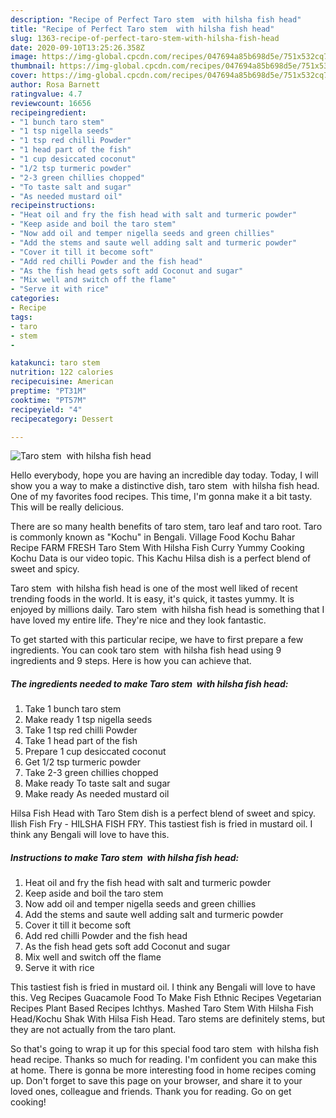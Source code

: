 ```yaml
---
description: "Recipe of Perfect Taro stem  with hilsha fish head"
title: "Recipe of Perfect Taro stem  with hilsha fish head"
slug: 1363-recipe-of-perfect-taro-stem-with-hilsha-fish-head
date: 2020-09-10T13:25:26.358Z
image: https://img-global.cpcdn.com/recipes/047694a85b698d5e/751x532cq70/taro-stem-with-hilsha-fish-head-recipe-main-photo.jpg
thumbnail: https://img-global.cpcdn.com/recipes/047694a85b698d5e/751x532cq70/taro-stem-with-hilsha-fish-head-recipe-main-photo.jpg
cover: https://img-global.cpcdn.com/recipes/047694a85b698d5e/751x532cq70/taro-stem-with-hilsha-fish-head-recipe-main-photo.jpg
author: Rosa Barnett
ratingvalue: 4.7
reviewcount: 16656
recipeingredient:
- "1 bunch taro stem"
- "1 tsp nigella seeds"
- "1 tsp red chilli Powder"
- "1 head part of the fish"
- "1 cup desiccated coconut"
- "1/2 tsp turmeric powder"
- "2-3 green chillies chopped"
- "To taste salt and sugar"
- "As needed mustard oil"
recipeinstructions:
- "Heat oil and fry the fish head with salt and turmeric powder"
- "Keep aside and boil the taro stem"
- "Now add oil and temper nigella seeds and green chillies"
- "Add the stems and saute well adding salt and turmeric powder"
- "Cover it till it become soft"
- "Add red chilli Powder and the fish head"
- "As the fish head gets soft add Coconut and sugar"
- "Mix well and switch off the flame"
- "Serve it with rice"
categories:
- Recipe
tags:
- taro
- stem
- 

katakunci: taro stem  
nutrition: 122 calories
recipecuisine: American
preptime: "PT31M"
cooktime: "PT57M"
recipeyield: "4"
recipecategory: Dessert

---
```



![Taro stem  with hilsha fish head](https://img-global.cpcdn.com/recipes/047694a85b698d5e/751x532cq70/taro-stem-with-hilsha-fish-head-recipe-main-photo.jpg)

Hello everybody, hope you are having an incredible day today. Today, I will show you a way to make a distinctive dish, taro stem  with hilsha fish head. One of my favorites food recipes. This time, I'm gonna make it a bit tasty. This will be really delicious.

There are so many health benefits of taro stem, taro leaf and taro root. Taro is commonly known as &#34;Kochu&#34; in Bengali. Village Food Kochu Bahar Recipe FARM FRESH Taro Stem With Hilsha Fish Curry Yummy Cooking Kochu Data is our video topic. This Kachu Hilsa dish is a perfect blend of sweet and spicy.

Taro stem  with hilsha fish head is one of the most well liked of recent trending foods in the world. It is easy, it's quick, it tastes yummy. It is enjoyed by millions daily. Taro stem  with hilsha fish head is something that I have loved my entire life. They're nice and they look fantastic.


To get started with this particular recipe, we have to first prepare a few ingredients. You can cook taro stem  with hilsha fish head using 9 ingredients and 9 steps. Here is how you can achieve that.

<!--inarticleads1-->

##### The ingredients needed to make Taro stem  with hilsha fish head:

1. Take 1 bunch taro stem
1. Make ready 1 tsp nigella seeds
1. Take 1 tsp red chilli Powder
1. Take 1 head part of the fish
1. Prepare 1 cup desiccated coconut
1. Get 1/2 tsp turmeric powder
1. Take 2-3 green chillies chopped
1. Make ready To taste salt and sugar
1. Make ready As needed mustard oil


Hilsa Fish Head with Taro Stem dish is a perfect blend of sweet and spicy. Ilish Fish Fry - HILSHA FISH FRY. This tastiest fish is fried in mustard oil. I think any Bengali will love to have this. 

<!--inarticleads2-->

##### Instructions to make Taro stem  with hilsha fish head:

1. Heat oil and fry the fish head with salt and turmeric powder
1. Keep aside and boil the taro stem
1. Now add oil and temper nigella seeds and green chillies
1. Add the stems and saute well adding salt and turmeric powder
1. Cover it till it become soft
1. Add red chilli Powder and the fish head
1. As the fish head gets soft add Coconut and sugar
1. Mix well and switch off the flame
1. Serve it with rice


This tastiest fish is fried in mustard oil. I think any Bengali will love to have this. Veg Recipes Guacamole Food To Make Fish Ethnic Recipes Vegetarian Recipes Plant Based Recipes Ichthys. Mashed Taro Stem With Hilsha Fish Head/Kochu Shak With Hilsa Fish Head. Taro stems are definitely stems, but they are not actually from the taro plant. 

So that's going to wrap it up for this special food taro stem  with hilsha fish head recipe. Thanks so much for reading. I'm confident you can make this at home. There is gonna be more interesting food in home recipes coming up. Don't forget to save this page on your browser, and share it to your loved ones, colleague and friends. Thank you for reading. Go on get cooking!
